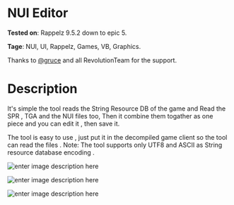 # NUI Editor
**Tested on**: Rappelz 9.5.2 down to epic 5.

**Tage**: NUI, UI, Rappelz, Games, VB, Graphics.

Thanks to [@gruce](https://github.com/gruce "@gruce") and all RevolutionTeam for the support.

# Description 

It's simple the tool reads the String Resource DB of the game and Read the SPR , TGA and the NUI files too,
Then it combine them togather as one piece and you can edit it , then save it.

The tool is easy to use , just put it in the decompiled game client so the tool can read the files .
Note: The tool supports only UTF8 and ASCII as String resource database encoding .

![enter image description here](https://b.top4top.net/p_87181f7p1.jpg)

![enter image description here](https://e.top4top.net/p_8714pnkl1.jpg)

![enter image description here](http://i.epvpimg.com/FzUCgab.jpg)

